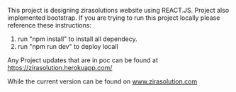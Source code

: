 This project is designing zirasolutions website using REACT.JS. Project also implemented bootstrap. If you are trying to run this project locally please reference these instructions: 
  1) run "npm install" to install all dependecy. 
  2) run "npm run dev" to deploy locall




Any Project updates that are in poc can be found at https://zirasolution.herokuapp.com/
  
  
While the current version can be found on www.zirasolution.com 

